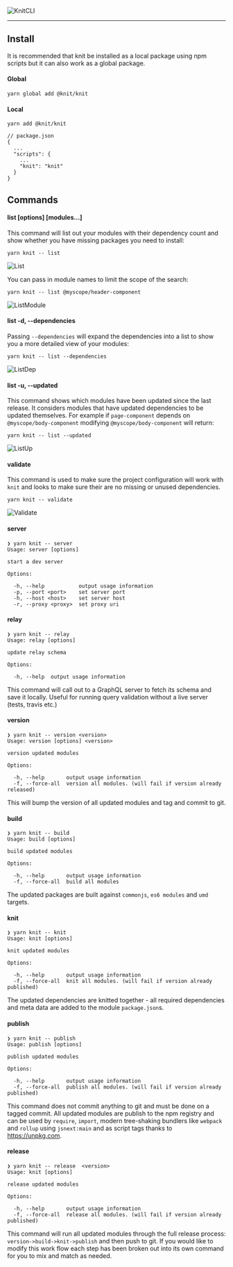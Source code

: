 ![KnitCLI](knit_cli_header.png "Knit CLI")

---

## Install

It is recommended that knit be installed as a local package using npm scripts but it can also work as a global package.

#### Global

```
yarn global add @knit/knit
```

#### Local

```
yarn add @knit/knit
```

```
// package.json
{
  ...
  "scripts": {
    ...
    "knit": "knit"
  }
}
```

## Commands

#### list [options] [modules...]

This command will list out your modules with their dependency count and show whether you have missing packages you need to install:

```
yarn knit -- list
```

![List](list.png "List")

You can pass in module names to limit the scope of the search:

```
yarn knit -- list @myscope/header-component
```

![ListModule](list_module.png "List Module")

#### list -d, --dependencies

Passing `--dependencies` will expand the dependencies into a list to show you a more detailed view of your modules:

```
yarn knit -- list --dependencies
```

![ListDep](list_dependencies.png "List Dependencies")

#### list -u, --updated

This command shows which modules have been updated since the last release. It considers modules that have updated dependencies to be updated themselves. For example if `page-component` depends on `@myscope/body-component` modifying `@myscope/body-component` will return:

```
yarn knit -- list --updated
```

![ListUp](list_updated.png "List Updated")

#### validate

This command is used to make sure the project configuration will work with `knit` and looks to make sure their are no missing or unused dependencies.

```
yarn knit -- validate
```

![Validate](validate.png "Validate")

#### server

```
❯ yarn knit -- server
Usage: server [options]

start a dev server

Options:

  -h, --help           output usage information
  -p, --port <port>    set server port
  -h, --host <host>    set server host
  -r, --proxy <proxy>  set proxy uri
```

#### relay

```
❯ yarn knit -- relay
Usage: relay [options]

update relay schema

Options:

  -h, --help  output usage information
```

This command will call out to a GraphQL server to fetch its schema and save it locally. Useful for running query validation without a live server (tests, travis etc.)

#### version

```
❯ yarn knit -- version <version>
Usage: version [options] <version>

version updated modules

Options:

  -h, --help       output usage information
  -f, --force-all  version all modules. (will fail if version already released)
```

This will bump the version of all updated modules and tag and commit to git.

#### build

```
❯ yarn knit -- build
Usage: build [options]

build updated modules

Options:

  -h, --help       output usage information
  -f, --force-all  build all modules
```

The updated packages are built against `commonjs`, `es6 modules` and `umd` targets.

#### knit

```
❯ yarn knit -- knit
Usage: knit [options]

knit updated modules

Options:

  -h, --help       output usage information
  -f, --force-all  knit all modules. (will fail if version already published)
```

The updated dependencies are knitted together - all required dependencies and meta data are added to the module `package.json`s.

#### publish

```
❯ yarn knit -- publish
Usage: publish [options]

publish updated modules

Options:

  -h, --help       output usage information
  -f, --force-all  publish all modules. (will fail if version already published)
```

This command does not commit anything to git and must be done on a tagged commit. All updated modules are publish to the npm registry and can be used by `require`, `import`, modern tree-shaking bundlers like `webpack` and `rollup` using `jsnext:main` and as script tags thanks to https://unpkg.com.

#### release

```
❯ yarn knit -- release  <version>
Usage: knit [options]

release updated modules

Options:

  -h, --help       output usage information
  -f, --force-all  release all modules. (will fail if version already published)
```

This command will run all updated modules through the full release process: `version->build->knit->publish` and then push to git. If you would like to modify this work flow each step has been broken out into its own command for you to mix and match as needed.
